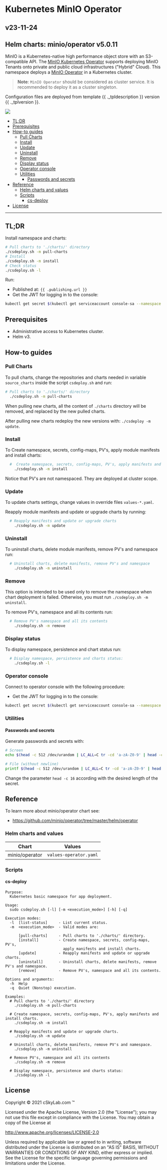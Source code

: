 # Kubernetes MinIO Operator <!-- omit in toc -->

## v23-11-24 <!-- omit in toc -->

## Helm charts: minio/operator v5.0.11 <!-- omit in toc -->

MinIO is a Kubernetes-native high performance object store with an S3-compatible API. The [MinIO Kubernetes Operator](https://github.com/minio/operator) supports deploying MinIO Tenants onto private and public cloud infrastructures ("Hybrid" Cloud). This namespace deploys a [MinIO Operator](https://github.com/minio/operator) in a Kubernetes cluster.

> **Note**: `MinIO Operator` should be considered as cluster service. It is recommended to deploy it as a cluster singleton.

Configuration files are deployed from template {{ ._tpldescription }} version {{ ._tplversion }}.

  ![ ](./images/minio-op-2022-03-31_11-26-40.png)

- [TL;DR](#tldr)
- [Prerequisites](#prerequisites)
- [How-to guides](#how-to-guides)
  - [Pull Charts](#pull-charts)
  - [Install](#install)
  - [Update](#update)
  - [Uninstall](#uninstall)
  - [Remove](#remove)
  - [Display status](#display-status)
  - [Operator console](#operator-console)
  - [Utilities](#utilities)
    - [Passwords and secrets](#passwords-and-secrets)
- [Reference](#reference)
  - [Helm charts and values](#helm-charts-and-values)
  - [Scripts](#scripts)
    - [cs-deploy](#cs-deploy)
- [License](#license)

---

## TL;DR

Install namespace and charts:

```bash
# Pull charts to './charts/' directory
./csdeploy.sh -m pull-charts
# Install  
./csdeploy.sh -m install
# Check status
./csdeploy.sh -l
```

Run:

- Published at: `{{ .publishing.url }}`
- Get the JWT for logging in to the console:
  
```bash
kubectl get secret $(kubectl get serviceaccount console-sa --namespace {{ .namespace.name }} -o jsonpath="{.secrets[0].name}") --namespace {{ .namespace.name }} -o jsonpath="{.data.token}" | base64 --decode 
```

## Prerequisites

- Administrative access to Kubernetes cluster.
- Helm v3.

## How-to guides

### Pull Charts

To pull charts, change the repositories and charts needed in variable `source_charts` inside the script `csdeploy.sh`  and run:

```bash
# Pull charts to './charts/' directory
  ./csdeploy.sh -m pull-charts
```

When pulling new charts, all the content of `./charts` directory will be removed, and replaced by the new pulled charts.

After pulling new charts redeploy the new versions with: `./csdeploy -m update`.

### Install

To Create namespace, secrets, config-maps, PV's, apply module manifests and install charts:

```bash
  #  Create namespace, secrets, config-maps, PV's, apply manifests and install charts.
    ./csdeploy.sh -m install
```

Notice that PV's are not namespaced. They are deployed at cluster scope.

### Update

To update charts settings, change values in override files `values-*.yaml`.

Reapply module manifests and update or upgrade charts by running:

```bash
  # Reapply manifests and update or upgrade charts
    ./csdeploy.sh -m update
```

### Uninstall

To uninstall charts, delete module manifests, remove PV's and namespace run:

```bash
  # Uninstall charts, delete manifests, remove PV's and namespace
    ./csdeploy.sh -m uninstall
```

### Remove

This option is intended to be used only to remove the namespace when chart deployment is failed. Otherwise, you must run `./csdeploy.sh -m uninstall`.

To remove PV's, namespace and all its contents run:

```bash
  # Remove PV's namespace and all its contents
    ./csdeploy.sh -m remove
```

### Display status

To display namespace, persistence and chart status run:

```bash
  # Display namespace, persistence and charts status:
    ./csdeploy.sh -l
```

### Operator console

Connect to operator console with the following procedure:

- Get the JWT for logging in to the console:
  
```bash
kubectl get secret $(kubectl get serviceaccount console-sa --namespace {{ .namespace.name }} -o jsonpath="{.secrets[0].name}") --namespace {{ .namespace.name }} -o jsonpath="{.data.token}" | base64 --decode 
```

### Utilities

#### Passwords and secrets

Generate passwords and secrets with:

```bash
# Screen
echo $(head -c 512 /dev/urandom | LC_ALL=C tr -cd 'a-zA-Z0-9' | head -c 16)

# File (without newline)
printf $(head -c 512 /dev/urandom | LC_ALL=C tr -cd 'a-zA-Z0-9' | head -c 16) > RESTIC-PASS.txt
```

Change the parameter `head -c 16` according with the desired length of the secret.

## Reference

To learn more about minio/operator chart see:

- <https://github.com/minio/operator/tree/master/helm/operator>

### Helm charts and values

| Chart          | Values                 |
| -------------- | ---------------------- |
| minio/operator | `values-operator.yaml` |

### Scripts

#### cs-deploy

```console
Purpose:
  Kubernetes basic namespace for app deployment.

Usage:
  sudo csdeploy.sh [-l] [-m <execution_mode>] [-h] [-q]

Execution modes:
  -l  [list-status]     - List current status.
  -m  <execution_mode>  - Valid modes are:

      [pull-charts]     - Pull charts to './charts/' directory.
      [install]         - Create namespace, secrets, config-maps, PV's,
                          apply manifests and install charts.
      [update]          - Reapply manifests and update or upgrade charts.
      [uninstall]       - Uninstall charts, delete manifests, remove PV's and namespace.
      [remove]          - Remove PV's, namespace and all its contents.

Options and arguments:  
  -h  Help
  -q  Quiet (Nonstop) execution.

Examples:
  # Pull charts to './charts/' directory
    ./csdeploy.sh -m pull-charts

  # Create namespace, secrets, config-maps, PV's, apply manifests and install charts.
    ./csdeploy.sh -m install

  # Reapply manifests and update or upgrade charts.
    ./csdeploy.sh -m update

  # Uninstall charts, delete manifests, remove PV's and namespace.
    ./csdeploy.sh -m uninstall

  # Remove PV's, namespace and all its contents
    ./csdeploy.sh -m remove

  # Display namespace, persistence and charts status:
    ./csdeploy.sh -l
```

## License

Copyright © 2021 cSkyLab.com ™

Licensed under the Apache License, Version 2.0 (the "License");
you may not use this file except in compliance with the License.
You may obtain a copy of the License at

http://www.apache.org/licenses/LICENSE-2.0

Unless required by applicable law or agreed to in writing, software
distributed under the License is distributed on an "AS IS" BASIS,
WITHOUT WARRANTIES OR CONDITIONS OF ANY KIND, either express or implied.
See the License for the specific language governing permissions and
limitations under the License.
